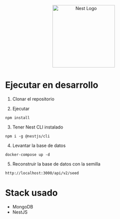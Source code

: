<p align="center">
  <a href="http://nestjs.com/" target="blank"><img src="https://nestjs.com/img/logo-small.svg" width="200" alt="Nest Logo" /></a>
</p>

[circleci-image]: https://img.shields.io/circleci/build/github/nestjs/nest/master?token=abc123def456
[circleci-url]: https://circleci.com/gh/nestjs/nest

  # Ejecutar en desarrollo

  1. Clonar el repositorio

  2. Ejecutar
  ```
  npm install
  ```
  3. Tener Nest CLI instalado
  ```
  npm i -g @nestjs/cli
  ```

  4. Levantar la base de datos
  ```
  docker-compose up -d
  ```

  5. Reconstruir la base de datos con la semilla
  ```
  http://localhost:3000/api/v2/seed
  ```

  # Stack usado
  * MongoDB
  * NestJS

